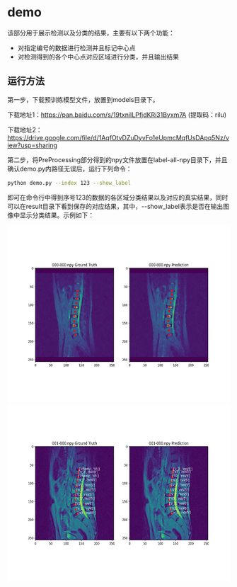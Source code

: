 # demo

该部分用于展示检测以及分类的结果，主要有以下两个功能：

* 对指定编号的数据进行检测并且标记中心点
* 对检测得到的各个中心点对应区域进行分类，并且输出结果

## 运行方法

第一步，下载预训练模型文件，放置到models目录下。

下载地址1：https://pan.baidu.com/s/19txniILPfjdKRi31Byxm7A (提取码：rilu)

下载地址2：https://drive.google.com/file/d/1AqfOtvDZuDyvFo1eUpmcMqfUsDApq5Nz/view?usp=sharing

第二步，将PreProcessing部分得到的npy文件放置在label-all-npy目录下，并且确认demo.py内路径无误后，运行下列命令：

```bash
python demo.py --index 123 --show_label
```

即可在命令行中得到序号123的数据的各区域分类结果以及对应的真实结果，同时可以在result目录下看到保存的对应结果，其中，--show_label表示是否在输出图像中显示分类结果。示例如下：

<img src="./result/000-000.jpg" width="600" height="400"/>

<img src="./result/001-000.jpg" width="600" height="400"/>